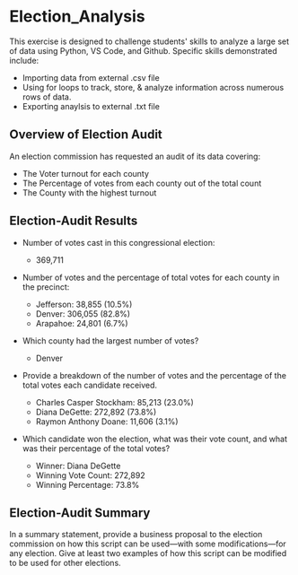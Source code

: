 # Election_Analysis
This exercise is designed to challenge students' skills to analyze a large set of data using Python, VS Code, and Github.
Specific skills demonstrated include:
- Importing data from external .csv file
- Using for loops to track, store, & analyze information across numerous rows of data.
- Exporting anaylsis to external .txt file

## Overview of Election Audit
An election commission has requested an audit of its data covering:
- The Voter turnout for each county
- The Percentage of votes from each county out of the total count
- The County with the highest turnout

## Election-Audit Results

- Number of votes cast in this congressional election:
  - 369,711

- Number of votes and the percentage of total votes for each county in the precinct:
  - Jefferson: 38,855 (10.5%)
  - Denver: 306,055 (82.8%)
  - Arapahoe: 24,801 (6.7%)

- Which county had the largest number of votes?
  -  Denver


- Provide a breakdown of the number of votes and the percentage of the total votes each candidate received.

  - Charles Casper Stockham:  85,213 (23.0%)
  - Diana DeGette:  272,892 (73.8%)
  - Raymon Anthony Doane:  11,606 (3.1%)


- Which candidate won the election, what was their vote count, and what was their percentage of the total votes?
  - Winner: Diana DeGette
  - Winning Vote Count: 272,892
  - Winning Percentage: 73.8%

## Election-Audit Summary
In a summary statement, provide a business proposal to the election commission on how this script can be used—with some modifications—for any election. Give at least two examples of how this script can be modified to be used for other elections.
